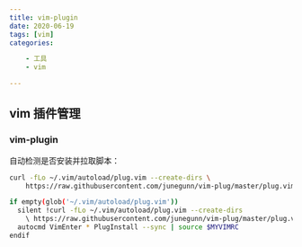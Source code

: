 ```yaml
---
title: vim-plugin
date: 2020-06-19
tags: [vim]
categories: 

    - 工具
    - vim

---
```


## vim 插件管理

### vim-plugin

自动检测是否安装并拉取脚本：

``` bash
curl -fLo ~/.vim/autoload/plug.vim --create-dirs \
    https://raw.githubusercontent.com/junegunn/vim-plug/master/plug.vim
```

``` bash
if empty(glob('~/.vim/autoload/plug.vim'))
  silent !curl -fLo ~/.vim/autoload/plug.vim --create-dirs
    \ https://raw.githubusercontent.com/junegunn/vim-plug/master/plug.vim
  autocmd VimEnter * PlugInstall --sync | source $MYVIMRC
endif
```
